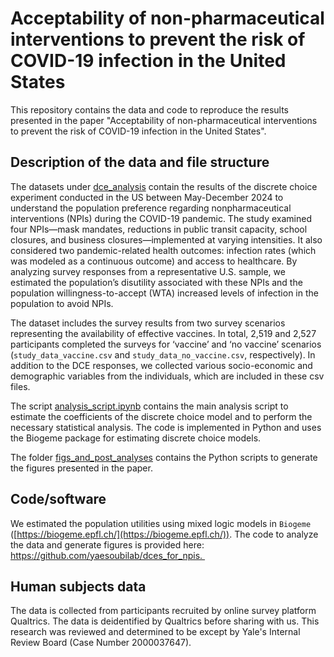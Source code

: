# Acceptability of non-pharmaceutical interventions to prevent the risk of COVID-19 infection in the United States

This repository contains the data and code to reproduce the results presented 
in the paper "Acceptability of non-pharmaceutical interventions to prevent 
the risk of COVID-19 infection in the United States".

## Description of the data and file structure

The datasets under [dce_analysis](\dce_analysis) contain the results of the discrete choice 
experiment conducted in the US between May-December 2024 to understand 
the population preference regarding nonpharmaceutical interventions (NPIs) during the COVID-19 pandemic.
The study examined four NPIs—mask mandates, reductions in public transit capacity, school closures, 
and business closures—implemented at varying intensities. 
It also considered two pandemic-related health outcomes: infection rates 
(which was modeled as a continuous outcome) and access to healthcare. 
By analyzing survey responses from a representative U.S. sample, 
we estimated the population’s disutility associated with these NPIs and
the population willingness-to-accept (WTA) increased levels of infection in the population to avoid NPIs.


The dataset includes the survey results from two survey scenarios representing the availability of effective vaccines. 
In total, 2,519 and 2,527 participants completed the surveys for ‘vaccine’ and ‘no vaccine’ 
scenarios (`study_data_vaccine.csv` and `study_data_no_vaccine.csv`, respectively). 
In addition to the DCE responses, we collected various socio-economic and demographic 
variables from the individuals, which are included in these csv files.



The script [analysis_script.ipynb](dce_analysis/analysis_script.ipynb) contains the main analysis script
to estimate the coefficients of the discrete choice model and to perform the necessary statistical analysis.
The code is implemented in Python and uses the Biogeme package for estimating discrete choice models.

The folder [figs_and_post_analyses](figs_and_post_analyses/) contains the Python scripts
to generate the figures presented in the paper.

## Code/software

We estimated the population utilities using mixed logic models in `Biogeme`
([https://biogeme.epfl.ch/](https://biogeme.epfl.ch/)). 
The code to analyze the data and generate figures is provided here: https://github.com/yaesoubilab/dces_for_npis. 


## Human subjects data

The data is collected from participants recruited by online
survey platform Qualtrics. The data is deidentified by Qualtrics before sharing with us. 
This research was reviewed and determined to be except by Yale's Internal Review Board (Case Number 2000037647). 